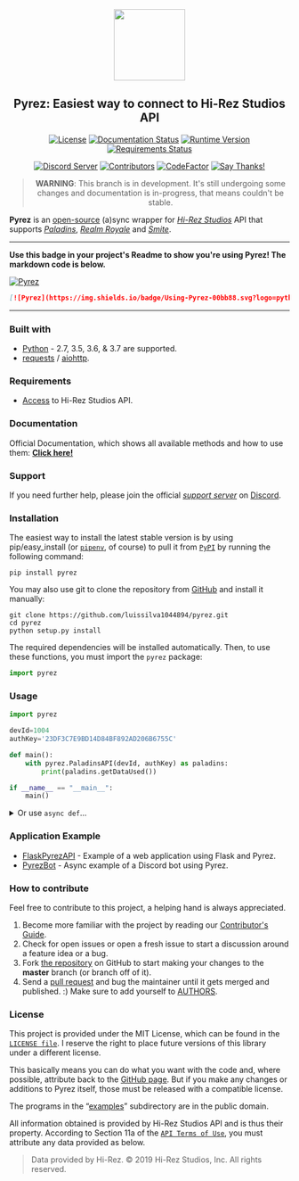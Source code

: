 <div  align="center">
<a href="https://github.com/luissilva1044894/Pyrez" title="Pyrez · Github repository" alt="Pyrez: Easiest way to connect to Hi-Rez Studios API!"><img src="https://raw.githubusercontent.com/luissilva1044894/Pyrez/gh-pages/assets/images/Pyrez.png" height="128" width="128"></a>

## Pyrez: Easiest way to connect to Hi-Rez Studios API
[![License](https://img.shields.io/github/license/luissilva1044894/Pyrez.svg?style=plastic&logoWidth=15)][license]
[![Documentation Status](https://readthedocs.org/projects/pyrez/badge/?version=latest)](https://pyrez.readthedocs.io/en/latest/?badge=latest)
[![Runtime Version](https://img.shields.io/pypi/pyversions/pyrez.svg?style=plastic&logo=python&logoWidth=15)][pyrez-pypi]
[![Requirements Status](https://requires.io/github/luissilva1044894/Pyrez/requirements.svg?branch=master)](https://requires.io/github/luissilva1044894/Pyrez/requirements/?branch=master)

[![Discord Server](https://img.shields.io/discord/549020573846470659.svg?style=plastic&logo=discord&logoWidth=15)][support-server-discord]
[![Contributors](https://img.shields.io/github/contributors/luissilva1044894/Pyrez.svg?style=plastic&logo=github&logoWidth=15)](https://github.com/luissilva1044894/Pyrez/graphs/contributors "Contributors")
[![CodeFactor](https://www.codefactor.io/repository/github/luissilva1044894/pyrez/badge/master)](https://www.codefactor.io/repository/github/luissilva1044894/pyrez/overview/master "Pyrez · CodeFactor")
[![Say Thanks!](https://img.shields.io/badge/Say%20Thanks-!-1EAEDB.svg)](https://saythanks.io/to/luissilva1044894 "Say Thanks!")

> **WARNING**: This branch is in development. It's still undergoing some changes and documentation is in-progress, that means couldn't be stable.

</div>

**Pyrez** is an [open-source](https://www.opensource.org "See http://www.opensource.org for the Open Source Definition") (a)sync wrapper for [*Hi-Rez Studios*](https://www.hirezstudios.com "Hi-Rez Studios") API that supports [*Paladins*](https://www.paladins.com "Paladins Game"), [*Realm Royale*](https://www.realmroyale.com "Realm Royale Game") and [*Smite*](https://www.smitegame.com "Smite Game").

----------

**Use this badge in your project's Readme to show you're using Pyrez! The markdown code is below.**

[![Pyrez](https://img.shields.io/badge/Using-Pyrez-00bb88.svg?logo=python&logoWidth=20&style=plastic)](https://github.com/luissilva1044894/pyrez)

```markdown
[![Pyrez](https://img.shields.io/badge/Using-Pyrez-00bb88.svg?logo=python&logoWidth=20&style=plastic)](https://github.com/luissilva1044894/pyrez)
```

----------

### Built with
- [Python](https://www.python.org/ "Requires Python 2.7 or 3.x (3.5 or higher)") - 2.7, 3.5, 3.6, & 3.7 are supported.
- [requests](https://2.python-requests.org/en/stable/ "Requires requests 2.22 or greater") / [aiohttp](https://docs.aiohttp.org/en/stable/ "Requires aiohttp 2.0 or higher").

### Requirements
- [Access](https://pyrez.readthedocs.io/en/latest/getting_started.html#registration "Form access to Hi-Rez Studios API") to Hi-Rez Studios API.

### Documentation
Official Documentation, which shows all available methods and how to use them: [**Click here!**](https://pyrez.readthedocs.io/en/latest/ "Pyrez · Documentation")

### Support
If you need further help, please join the official [*support server*][support-server-discord] on [Discord](https://discordapp.com/ "Discord App").

### Installation
The easiest way to install the latest stable version is by using pip/easy_install (or [`pipenv`](https://docs.pipenv.org), of course) to pull it from [`PyPI`](https://pypi.org "Python's package manager") by running the following command:

	pip install pyrez

You may also use git to clone the repository from [GitHub][github-repo] and install it manually:

	git clone https://github.com/luissilva1044894/pyrez.git
    cd pyrez
    python setup.py install

The required dependencies will be installed automatically.
Then, to use these functions, you must import the `pyrez` package:

```py
import pyrez
```

### Usage

```py
import pyrez

devId=1004
authKey='23DF3C7E9BD14D84BF892AD206B6755C'

def main():
    with pyrez.PaladinsAPI(devId, authKey) as paladins:
        print(paladins.getDataUsed())

if __name__ == "__main__":
	main()
```

<details markdown="1">
<summary>Or use <code>async def</code>...</summary>

If your code uses `async` / `await`, use `async def`:

```python hl_lines="7 12"
import pyrez

fake_dev_id=1004
fake_auth_key='23DF3C7E9BD14D84BF892AD206B6755C'

async def asyncio_loop():
   async with pyrez.PaladinsAPI.Async(fake_dev_id, fake_auth_key) as paladins:
      print(await paladins.getDataUsed())

def main():
   import asyncio
   try:
      asyncio.run(asyncio_loop())
   except (AttributeError):
      loop = asyncio.get_event_loop()
      loop.run_until_complete(asyncio_loop())
   except KeyboardInterrupt:
      pass
   finally:
      loop.close()

if __name__ == '__main__':
   main()
```

</details>



### Application Example

- [FlaskPyrezAPI](https://github.com/luissilva1044894/FlaskPyrezAPI) - Example of a web application using Flask and Pyrez.
- [PyrezBot](https://github.com/luissilva1044894/PyrezBot) - Async example of a Discord bot using Pyrez.

### How to contribute

Feel free to contribute to this project, a helping hand is always appreciated.

1. Become more familiar with the project by reading our [Contributor's Guide](./.github/CONTRIBUTING.md).
2. Check for open issues or open a fresh issue to start a discussion around a feature idea or a bug.
3. Fork [the repository][github-repo] on GitHub to start making your changes to the **master** branch (or branch off of it).
4. Send a [pull request](https://help.github.com/en/articles/creating-a-pull-request-from-a-fork) and bug the maintainer until it gets merged and published. :) Make sure to add yourself to [AUTHORS](./AUTHORS.md).

### License
This project is provided under the MIT License, which can be found in the [`LICENSE file`][license]. I reserve the right to place future versions of this library under a different license.

This basically means you can do what you want with the code and, where possible, attribute back to the [GitHub page][github-repo].
But if you make any changes or additions to Pyrez itself, those must be released with a compatible license.

The programs in the “[examples](./examples)” subdirectory are in the public domain.

All information obtained is provided by Hi-Rez Studios API and is thus their property. According to Section 11a of the [`API Terms of Use`][api-terms-of-use], you must attribute any data provided as below.

> Data provided by Hi-Rez. © 2019 Hi-Rez Studios, Inc. All rights reserved.

[api-terms-of-use]: https://www.hirezstudios.com/wp-content/themes/hi-rez-studios/pdf/api-terms-of-use-agreement.pdf "Hi-Rez Studios API · Terms of Use"
[github-repo]: https://github.com/luissilva1044894/Pyrez "Pyrez · Github repository"
[license]: ./LICENSE "Pyrez · License"
[pyrez-pypi]: https://pypi.org/project/pyrez "Pyrez · PyPI"
[support-server-discord]: https://discord.gg/XkydRPS "Support Server · Discord"
